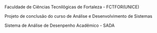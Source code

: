 Faculdade de Ciências Tecnilôgicas de Fortaleza - FCTFOR(UNICE)

Projeto de conclusão do curso de Análise e Desenvolvimento de Sistemas

Sistema de Análise de Desenpenho Acadêmico - SADA

